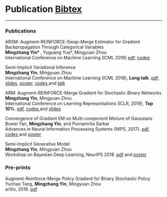 
# Publication [<span style="font-size:h6;">Bibtex</span>](https://mingzhang-yin.github.io/assets/pdfs/reference.bib)

___

### Publications 

ARSM: Augment-REINFORCE-Swap-Merge Estimator for Gradient Backpropagation Through Categorical Variables
<br> <span style="font-size:14px"> <b>Mingzhang Yin* </b>, Yuguang Yue*, Mingyuan Zhou  <br>
International Conference on Machine Learning (ICML 2019)  [pdf](https://arxiv.org/abs/1905.01413), <a href="https://github.com/mingzhang-yin/ARSM">codes </a> 
 </span>

Semi-Implicit Variational Inference
<br> <span style="font-size:14px"> **Mingzhang Yin**, Mingyuan Zhou  <br>
International Conference on Machine Learning (ICML 2018), **Long talk**.  [pdf](http://proceedings.mlr.press/v80/yin18b/yin18b.pdf), <a href="https://github.com/mingzhang-yin/mingzhang-yin.github.io/blob/master/assets/pdfs/SIVI_ICML.pdf" target="_blank">slides</a>, <a href="https://github.com/mingzhang-yin/mingzhang-yin.github.io/blob/master/assets/pdfs/SIVI_poster.pdf" target="_blank">poster</a>, <a href="https://github.com/mingzhang-yin/SIVI" target="_blank">codes </a> and <a href="https://vimeo.com/294655456" target="_blank"> talk </a> 
 </span>
 
 
 ARM: Augment-REINFORCE-Merge Gradient for Stochastic Binary Networks 
<br> <span style="font-size:14px"> **Mingzhang Yin**, Mingyuan Zhou  <br>
International Conference on Learning Representations (ICLR, 2019), **Top 10%**.  [pdf](https://openreview.net/pdf?id=S1lg0jAcYm), <a href="https://github.com/mingzhang-yin/ARM-gradient" target="_blank">codes </a> and <a href="https://github.com/mingzhang-yin/mingzhang-yin.github.io/blob/master/assets/pdfs/ARM_slides_binary.pdf" target="_blank">slides </a>
 </span>


Convergence of Gradient EM on Multi-component Mixture of Gaussians
 <br> <span style="font-size:14px"> Bowei Yan, **Mingzhang Yin**, and Purnamrita Sarkar  <br>
Advances in Neural Information Processing Systems (NIPS, 2017).  [pdf](https://papers.nips.cc/paper/7271-convergence-of-gradient-em-on-multi-component-mixture-of-gaussians), <a href="https://github.com/mingzhang-yin/Convergence-of-Gradient-EM-on-Multi-component-Mixture-of-Gaussians">codes </a> and <a href="https://github.com/mingzhang-yin/mingzhang-yin.github.io/blob/master/assets/pdfs/2017nips_poster.pdf">poster </a>  </span>


Semi-Implicit Generative Model
<br> <span style="font-size:14px"> **Mingzhang Yin**, Mingyuan Zhou  <br>
 Workshop on Bayesian Deep Learning, NeurIPS 2018. [pdf](http://bayesiandeeplearning.org/2018/papers/84.pdf) and <a href="https://github.com/mingzhang-yin/mingzhang-yin.github.io/blob/master/assets/pdfs/sigmo_poster.pdf">poster </a> </span>



### Pre-prints
  

Augment-Reinforce-Merge Policy Gradient for Binary Stochastic Policy
<br> <span style="font-size:14px"> Yunhao Tang, **Mingzhang Yin**, Mingyuan Zhou  <br>
arXiv, 2019. [pdf](https://arxiv.org/abs/1903.05284)
  


  

